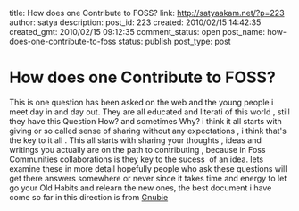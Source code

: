 title: How does one Contribute to FOSS?
link: http://satyaakam.net/?p=223
author: satya
description: 
post_id: 223
created: 2010/02/15 14:42:35
created_gmt: 2010/02/15 09:12:35
comment_status: open
post_name: how-does-one-contribute-to-foss
status: publish
post_type: post

# How does one Contribute to FOSS?

This is one question has been asked on the web and the young people i meet day in and day out. They are all educated and literati of this world , still they have this Question How? and sometimes Why? i think it all starts with giving or so called sense of sharing without any expectations , i think that's the key to it all . This all starts with sharing your thoughts , ideas and writings you actually are on the path to contributing , because in Foss Communities collaborations is they key to the sucess  of an idea. lets examine these in more detail hopefully people who ask these questions will get there answers somewhere or never since it takes time and energy to let go your Old Habits and relearn the new ones, the best document i have come so far in this direction is from [Gnubie ](http://shakthimaan.com/downloads/glv/presentations/gnubie.html)